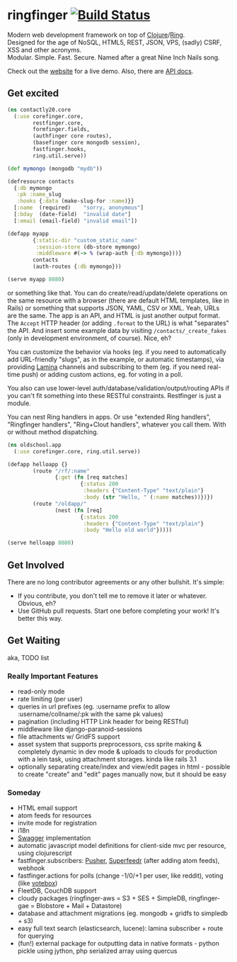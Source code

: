 # ringfinger [![Build Status](https://secure.travis-ci.org/myfreeweb/ringfinger.png)](http://travis-ci.org/)
Modern web development framework on top of [Clojure](http://clojure.org)/[Ring](https://github.com/mmcgrana/ring).  
Designed for the age of NoSQL, HTML5, REST, JSON, VPS, (sadly) CSRF, XSS and other acronyms.  
Modular. Simple. Fast. Secure. Named after a great Nine Inch Nails song.

Check out the [website](http://ringfinger.floatboth.com) for a live demo.
Also, there are [API docs](http://myfreeweb.github.com/ringfinger/).

## Get excited

```clojure
(ns contactly20.core
  (:use corefinger.core,
        restfinger.core,
        formfinger.fields,
        (authfinger core routes),
        (basefinger core mongodb session),
        fastfinger.hooks,
        ring.util.serve))

(def mymongo (mongodb "mydb"))

(defresource contacts
  {:db mymongo
   :pk :name_slug
   :hooks {:data (make-slug-for :name)}}
  [:name  (required)    "sorry, anonymous"]
  [:bday  (date-field)  "invalid date"]
  [:email (email-field) "invalid email"])

(defapp myapp
        {:static-dir "custom_static_name"
         :session-store (db-store mymongo)
         :middleware #(-> % (wrap-auth {:db mymongo}))}
        contacts
        (auth-routes {:db mymongo}))

(serve myapp 8080)
```

or something like that. You can do create/read/update/delete operations on the same resource with a browser
(there are default HTML templates, like in Rails) or something that supports JSON, YAML, CSV or XML.
Yeah, URLs are the same. The app is an API, and HTML is just another output format.
The `Accept` HTTP header (or adding `.format` to the URL) is what "separates" the API.
And insert some example data by visiting `/contacts/_create_fakes` (only in development environment, of course). Nice, eh?

You can customize the behavior via hooks (eg. if you need to automatically add URL-friendly "slugs", as in the example, or automatic timestamps),
via providing [Lamina](https://github.com/ztellman/lamina) channels and subscribing to them (eg. if you need real-time push)
or adding custom actions, eg. for voting in a poll.

You also can use lower-level auth/database/validation/output/routing APIs if you can't fit something into these RESTful constraints.
Restfinger is just a module.

You can nest Ring handlers in apps. Or use "extended Ring handlers", "Ringfinger handlers",
"Ring+Clout handlers", whatever you call them. With or without method dispatching.
```clojure
(ns oldschool.app
  (:use corefinger.core, ring.util.serve))

(defapp helloapp {}
        (route "/rf/:name"
               {:get (fn [req matches]
                       {:status 200
                        :headers {"Content-Type" "text/plain"}
                        :body (str "Hello, " (:name matches))})})
        (route "/oldapp/"
               (nest (fn [req]
                       {:status 200
                        :headers {"Content-Type" "text/plain"}
                        :body "Hello old world"}))))

(serve helloapp 8080)
```

## Get Involved
There are no long contributor agreements or any other bullshit. It's simple:

- If you contribute, you don't tell me to remove it later or whatever. Obvious, eh?
- Use GitHub pull requests. Start one before completing your work! It's better this way.

## Get Waiting
aka, TODO list

### Really Important Features
- read-only mode
- rate limiting (per user)
- queries in url prefixes (eg. :username prefix to allow :username/collname/:pk with the same pk values)
- pagination (including HTTP Link header for being RESTful)
- middleware like django-paranoid-sessions
- file attachments w/ GridFS support
- asset system that supports preprocessors, css sprite making & completely dynamic in dev mode & uploads to clouds for production with a lein task, using attachment storages. kinda like rails 3.1
- optionally separating create/index and view/edit pages in html - possible to create "create" and "edit" pages manually now, but it should be easy

### Someday
- HTML email support
- atom feeds for resources
- invite mode for registration
- i18n
- [Swagger](http://swagger.wordnik.com) implementation
- automatic javascript model definitions for client-side mvc per resource, using clojurescript
- fastfinger.subscribers: [Pusher](http://pusher.com/), [Superfeedr](http://superfeedr.com) (after adding atom feeds), webhook
- fastfinger.actions for polls (change -1/0/+1 per user, like reddit), voting (like [votebox](https://www.dropbox.com/votebox))
- FleetDB, CouchDB support
- cloudy packages (ringfinger-aws = S3 + SES + SimpleDB, ringfinger-gae = Blobstore + Mail + Datastore)
- database and attachment migrations (eg. mongodb + gridfs to simpledb + s3)
- easy full text search (elasticsearch, lucene): lamina subscriber + route for querying
- (fun!) external package for outputting data in native formats - python pickle using jython, php serialized array using quercus
